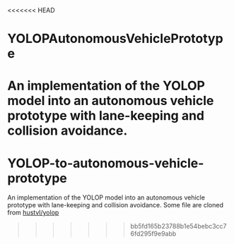 <<<<<<< HEAD
# YOLOPAutonomousVehiclePrototype
An implementation of the YOLOP model into an autonomous vehicle prototype with lane-keeping and collision avoidance.
=======
# YOLOP-to-autonomous-vehicle-prototype
An implementation of the YOLOP model into an autonomous vehicle prototype with lane-keeping and collision avoidance. Some file are cloned from [hustvl/yolop](https://github.com/noraasicnarf/YOLOP-to-autonomous-vehicle-prototype)

>>>>>>> bb5fd165b23788b1e54bebc3cc76fd295f9e9abb
